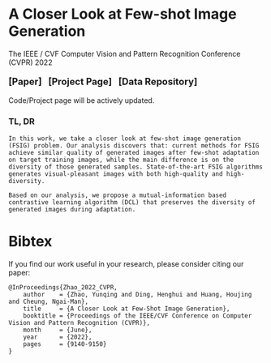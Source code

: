 # A Closer Look at Few-shot Image Generation
The IEEE / CVF Computer Vision and Pattern Recognition Conference (CVPR) 2022


<p align='left' style="text-align:left;font-size:1.3em;">
<b>
    [<a href="https://arxiv.org/abs/2205.03805" target="_blank" style="text-decoration: none;">Paper</a>]&nbsp;&nbsp;
    [<a href="https://yunqing-me.github.io/A-Closer-Look-at-FSIG/" target="_blank" style="text-decoration: none;">Project Page</a>]&nbsp;&nbsp;
    [<a href="https://drive.google.com/drive/folders/1GkiYFeUd85nDNsrLG52J-xz-jLjiKED3" target="_blank" style="text-decoration: none;">Data Repository</a>]
    
</b>
</p>

Code/Project page will be actively updated.

### TL, DR

```
In this work, we take a closer look at few-shot image generation (FSIG) problem. Our analysis discovers that: current methods for FSIG achieve similar quality of generated images after few-shot adaptation on target training images, while the main difference is on the diversity of those generated samples. State-of-the-art FSIG algorithms generates visual-pleasant images with both high-quality and high-diversity.

Based on our analysis, we propose a mutual-information based contrastive learning algorithm (DCL) that preserves the diversity of generated images during adaptation. 
```

# Bibtex
If you find our work useful in your research, please consider citing our paper:
```
@InProceedings{Zhao_2022_CVPR,
    author    = {Zhao, Yunqing and Ding, Henghui and Huang, Houjing and Cheung, Ngai-Man},
    title     = {A Closer Look at Few-Shot Image Generation},
    booktitle = {Proceedings of the IEEE/CVF Conference on Computer Vision and Pattern Recognition (CVPR)},
    month     = {June},
    year      = {2022},
    pages     = {9140-9150}
}
```
